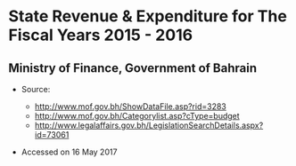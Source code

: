 # State Revenue & Expenditure for The Fiscal Years 2015 - 2016
## Ministry of Finance, Government of Bahrain

* Source: 
  * http://www.mof.gov.bh/ShowDataFile.asp?rid=3283
  * http://www.mof.gov.bh/Categorylist.asp?cType=budget
  * http://www.legalaffairs.gov.bh/LegislationSearchDetails.aspx?id=73061

* Accessed on 16 May 2017
